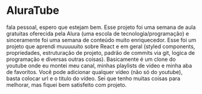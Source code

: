 # AluraTube

fala pessoal, espero que estejam bem. Esse projeto foi uma semana de aula gratuitas oferecida pela Alura (uma escola de tecnologia/programação) e sinceramente foi uma semana de conteúdo muito enriquecedor. Esse foi um projeto que aprendi muuuuuito sobre React e em geral (styled components, propriedades, estruturação de projeto, padrão de commits via git, logica de programação e diversas outras coisas). Basicamente é um clone do youtube onde eu montei meu canal, minhas playlists de video e minha aba de favoritos. Você pode adicionar qualquer vídeo (não só do youtube), basta colocar url e o titulo do vídeo. Sei que tenho muitas coisas para melhorar, mas fiquei bem satisfeito com projeto.
